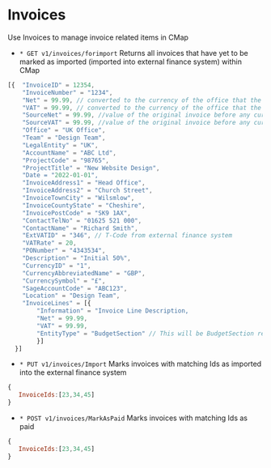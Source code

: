 # Invoices
Use Invoices to manage invoice related items in CMap

* `* GET v1/invoices/forimport` Returns all invoices that have yet to be marked as imported (imported into external finance system) within CMap

```javascript
[{  "InvoiceID" = 12354,
    "InvoiceNumber" = "1234",
    "Net" = 99.99, // converted to the currency of the office that the associated project belongs to
    "VAT" = 99.99, // converted to the currency of the office that the associated project belongs to
    "SourceNet" = 99.99, //value of the original invoice before any currency conversions
    "SourceVAT" = 99.99, //value of the original invoice before any currency conversions
    "Office" = "UK Office",
    "Team" = "Design Team",
    "LegalEntity" = "UK",
    "AccountName" = "ABC Ltd",
    "ProjectCode" = "98765",
    "ProjectTitle" = "New Website Design",
    "Date = "2022-01-01",
    "InvoiceAddress1" = "Head Office",
    "InvoiceAddress2" = "Church Street",
    "InvoiceTownCity" = "Wilsmlow",
    "InvoiceCountyState" = "Cheshire",
    "InvoicePostCode" = "SK9 1AX",
    "ContactTelNo" = "01625 521 000",
    "ContactName" = "Richard Smith",
    "ExtVATID" = "346", // T-Code from external finance system
    "VATRate" = 20,
    "PONumber" = "4343534",
    "Description" = "Initial 50%",
    "CurrencyID" = "1",
    "CurrencyAbbreviatedName" = "GBP",
    "CurrencySymbol" = "£",
    "SageAccountCode" = "ABC123",
    "Location" = "Design Team",
    "InvoiceLines" = [{
        "Information" = "Invoice Line Description,
        "Net" = 99.99,
        "VAT" = 99.99,
        "EntityType" = "BudgetSection" // This will be BudgetSection representing a stage in the Fee Estimator or Additional for an External
        }]
  }]
```

* `* PUT v1/invoices/Import` Marks invoices with matching Ids as imported into the external finance system
``` javascript
{
   InvoiceIds:[23,34,45]
}
```

* `* POST v1/invoices/MarkAsPaid` Marks invoices with matching Ids as paid
``` javascript
{
   InvoiceIds:[23,34,45]
}
